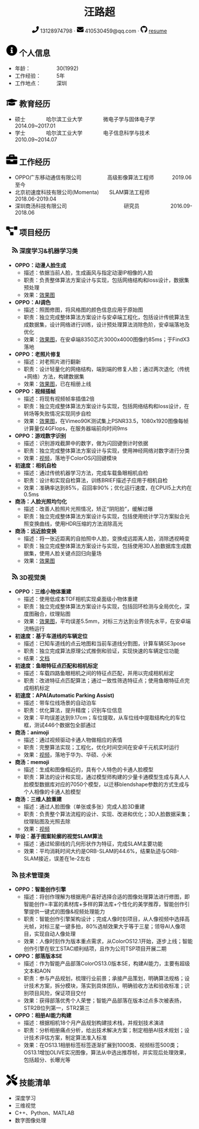  <center>
     <h1>汪路超</h1>
     <div>
         <span>
             <img src="assets/phone-solid.svg" width="18px">
             13128974798
         </span>
         ·
         <span>
             <img src="assets/envelope-solid.svg" width="18px">
             410530459@qq.com
         </span>
         ·
         <span>
             <img src="assets/github-brands.svg" width="18px">
             <a href="https://github.com/wlc123/cv">resume</a>
         </span>
     </div>
 </center>

 ## <img src="assets/info-circle-solid.svg" width="30px"> 个人信息 

 - 年龄：&ensp;&ensp;&ensp;&ensp;&ensp;&ensp;&ensp;&ensp;&ensp;&ensp;30(1992)
 - 工作经验：&ensp;&ensp;&ensp;&ensp;&ensp;&ensp;5年
 - 工作地点：&ensp;&ensp;&ensp;&ensp;&ensp;&ensp;深圳

## <img src="assets/graduation-cap-solid.svg" width="30px"> 教育经历

- 硕士&ensp;&ensp;&ensp;&ensp;&ensp;&ensp;&ensp;&ensp;哈尔滨工业大学&ensp;&ensp;&ensp;&ensp;&ensp;&ensp;&ensp;&ensp;微电子学与固体电子学&ensp;&ensp;&ensp;&ensp;&ensp;&ensp;2014.09~2017.01
- 学士&ensp;&ensp;&ensp;&ensp;&ensp;&ensp;&ensp;&ensp;哈尔滨工业大学&ensp;&ensp;&ensp;&ensp;&ensp;&ensp;&ensp;&ensp;电子信息科学与技术&ensp;&ensp;&ensp;&ensp;&ensp;&ensp;&ensp;&ensp;2010.09~2014.07

## <img src="assets/briefcase-solid.svg" width="30px"> 工作经历

-  OPPO广东移动通信有限公司&ensp;&ensp;&ensp;&ensp;&ensp;&ensp;&ensp;&ensp;&ensp;&ensp;高级影像算法工程师&ensp;&ensp;&ensp;&ensp;&ensp;&ensp;&ensp;2019.06至今
-  北京初速度科技有限公司(Momenta)&ensp;&ensp;&ensp;&ensp;SLAM算法工程师&ensp;&ensp;&ensp;&ensp;&ensp;&ensp;&ensp;&ensp;&ensp;2018.06-2019.04
-  深圳商汤科技有限公司&ensp;&ensp;&ensp;&ensp;&ensp;&ensp;&ensp;&ensp;&ensp;&ensp;&ensp;&ensp;&ensp;&ensp;&ensp;&ensp;&ensp;&ensp;&ensp;&ensp;&ensp;&ensp;研究员&ensp;&ensp;&ensp;&ensp;&ensp;&ensp;&ensp;&ensp;&ensp;&ensp;&ensp;&ensp;2016.09-2018.06

## <img src="assets/project-diagram-solid.svg" width="30px"> 项目经历

### &ensp;&ensp;<img src="assets/rss-solid.svg" width="15px">  深度学习&机器学习类
- **OPPO：动漫人脸生成**
	- 描述：依据当前人脸，生成画风与指定动漫IP相像的人脸
	- 职责：负责整体算法方案设计与实现，包括网络结构和loss设计，数据集预处理
	- 效果：[效果图](https://github.com/wlc123/cv/blob/main/anime_face/README.md)
- **OPPO：AI调色**
	- 描述：照图修图，将风格图的颜色信息应用于原始图
	- 职责：独立完成整体算法方案设计与安卓端工程化，包括设计传统算法生成数据集，设计网络进行训练，设计预处理算法消除色阶，安卓端落地及优化
	- 效果：[效果图](https://github.com/wlc123/cv/blob/main/AI_toning/README.md)，在安卓端8350芯片3000x4000图像约85ms；于FindX3落地
- **OPPO：老照片修复**
  - 描述：对老照片进行翻新
  - 职责：设计轻量化的网络结构，端到端的修复人脸；通过两次退化（传统+网络）方法，构建数据集
  - 效果：[效果图](https://github.com/wlc123/cv/blob/main/face_restore/README.md)，已在相册上线
- **OPPO：视频插帧**
	- 描述：将现有视频帧率插值2倍
	- 职责：独立完成整体算法方案设计与实现，包括网络结构和loss设计，在转场等失败情况实现同步自检
	- 效果：[效果图](https://github.com/wlc123/cv/blob/main/video_frame_interpolate/README.md)，在Vimeo90K测试集上PSNR33.5，1080x1920图像每帧计算量仅4GFlops，在服务器端前向时间9ms
- **OPPO：游戏数字识别**
	- 描述：识别游戏截屏中的数字，做为闪回键倒计时依据
	- 职责：独立完成整体算法方案设计与实现，使用神经网络对数字进行分类
	- 效果：[视频](https://github.com/wlc123/cv/blob/main/game_ocr/README.md)，落地于ColorOS闪回键模块
- **初速度：相机自检**
	- 描述：通过传统机器学习方法，完成车载鱼眼相机自检
	- 职责：设计和实现自检算法，训练BRIEF描述子应用于相机自检
	- 效果：准确率达到85%，召回率90%；优化运行速度，在CPUI5上大约在0.5ms
- **商汤：人脸光照均匀化**
	- 描述：改善人脸照片光照情况，矫正“阴阳脸”，缓解过曝
	- 职责：独立完成整体算法方案设计与实现，包括使用统计学习方案拟合光照变换曲线，使用HDR压缩的方法消除高光
- **商汤：远近脸变换**
	- 描述：将一张近距离的自拍照中人脸，变换成远距离人脸，消除透视畸变
	- 职责：独立完成整体算法方案设计与实现，包括使用3D人脸数据库生成数据集，使用人脸关键点回归向量场
	- 效果：[效果图](https://github.com/wlc123/cv/blob/main/face_distortion_elimination/README.md)

### &ensp;&ensp;<img src="assets/rss-solid.svg" width="15px">  3D视觉类
- **OPPO：三维小物体重建**
	- 描述：使用低成本TOF相机实现桌面级小物体重建
	- 职责：独立完成整体算法方案设计与实现，包括回环检测与全局优化，深度图融合，纹理贴图
	- 效果：[效果图](https://github.com/wlc123/cv/blob/main/object_recon/README.md)，平均误差5.5mm，对标三方达到业界领先水平，在安卓端流畅运行
- **初速度：基于车道线的车辆定位**
	- 描述：已知车道线的点云地图和当前车道线分割图，计算车辆SE3pose
	- 职责：独立完成算法原理公式推倒和验证，实现快速的车辆定位功能
	- 结果：[文档](https://github.com/wlc123/cv/blob/main/se3track/README.pdf)
- **初速度：鱼眼特征点匹配和相机标定**
	- 描述：车载四路鱼眼相机之间的特征点匹配，并用以完成相机标定
	- 职责：改进特征点匹配算法；通过一致性筛选特征点；使用鱼眼特征点完成相机标定
- **初速度：APA(Automatic Parking Assist)**
	- 描述：带车位线场景的自动泊车
	- 职责：优化算法，提升精度；识别车位信息
	- 效果：平均误差达到9.17cm；车位提取，从车位线中提取结构化的车位框，测试446个数据包全部通过
- **商汤：animoji**
	- 描述：通过视频驱动卡通人物做相应的表情
	- 职责：完整算法实现；工程化，优化时间空间在安卓千元机实时运行
	- 效果：[视频](https://github.com/wlc123/cv/blob/main/face_recon/README.md)，落地于华为、华硕、小米
- **商汤：memoji**
	- 描述：生成和图像相近的，具有个人特色的卡通人脸模型
	- 职责：算法的设计和实现，通过模型师构建的少量卡通模型生成与真人人脸模型数据库对应的7050个模型，以迁移blendshape参数的方式生成与个人相像的卡通人脸模型
- **商汤：三维人脸重建**
	- 描述：通过人脸图像（单张或多张）完成人脸3D重建
	- 职责：负责整个算法流程的设计、实现、改进和优化；3D人脸数据采集；纹理贴图及光照去除
	- 效果：[视频](https://github.com/wlc123/cv/blob/main/face_recon/README.md)
- **毕设：基于图案轮廓的视觉SLAM算法**
	- 描述：通过轮廓线的几何形状作为特征，完成SLAM主要功能
	- 效果：平均消耗时间大约是ORB-SLAM的44.6%，结果轨迹与ORB-SLAM接近，误差在1e-2左右
  
### &ensp;&ensp;<img src="assets/rss-solid.svg" width="15px">  技术管理类
- **OPPO：智能创作引擎**
  - 描述：将创作理解为根据用户喜好选择合适的图像处理算法进行修图，即智能创作=丰富的素材库+多样的算法库+个性化的美学推荐，智能创作引擎提供一键式的图像&视频处理能力
  - 职责：智能创作引擎架构设计；完成人像时刻项目，从人像视频中选择高光帧，对标三星一键多拍，80%选帧效果大于等于三星；领导AI人像项目，实现自动人像处理
  - 效果：人像时刻作为版本重点需求，从ColorOS12.1开始，逐步上线；智能创作引擎在软工STAC顺利结项，且作为公司TSP项目开展二期
- **OPPO：部落版本SE**
  - 描述：作为智能产品部落ColorOS13.0版本SE，构建AI能力，主要有超级文本和AON
  - 职责：参与产品规划，梳理行业前景；承接产品策划，明确算法规格；设计技术方案，拆分模块，落实到具体团队，明确验收方法和验收标准；识别项目风险，保证项目交付
  - 效果：获得部落优秀个人荣誉；智能产品部落在版本过点多次被表扬，STR2B位列第一，STR2第三
- **OPPO：相册AI能力构建**
  - 描述：根据相机18个月产品规划构建技术栈，并规划技术演进
  - 职责：分析相册痛点分析，给出技术解决方案；制定相册AI技术规划；设计技术评估方案，制定算法准入标准
  - 效果：在OS13.1相册标签标签逐渐扩展到1000类、视频标签500类；OS13.1增加OLIVE实况图像，算法从中选出推荐帧，并实现后处理效果，包括超分、长曝光等

## <img src="assets/tools-solid.svg" width="30px"> 技能清单
- 深度学习
- 三维视觉
- C++、Python、MATLAB
- 数字图像处理

